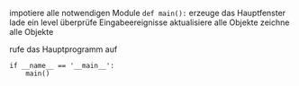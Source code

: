 impotiere alle notwendigen Module 
`def main():`
erzeuge das Hauptfenster
lade ein level
überprüfe Eingabeereignisse
aktualisiere alle Objekte
zeichne alle Objekte


rufe das Hauptprogramm auf
```
if __name__ == '__main__':
    main()

